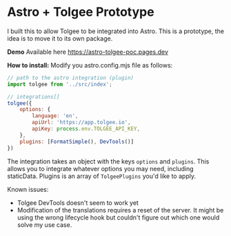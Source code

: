 # Astro + Tolgee Prototype

I built this to allow Tolgee to be integrated into Astro. This is a prototype, the idea is to move it to its own package.

**Demo**
Available here https://astro-tolgee-poc.pages.dev

**How to install:**
Modify you astro.config.mjs file as follows:

```js
// path to the astro integration (plugin)
import tolgee from '../src/index';

// integrations[]
tolgee({
    options: {
        language: 'en',
        apiUrl: 'https://app.tolgee.io',
        apiKey: process.env.TOLGEE_API_KEY, 
    },
    plugins: [FormatSimple(), DevTools()]
})
```

The integration takes an object with the keys `options` and `plugins`. This allows you to integrate whatever options you may need, including staticData. Plugins is an array of `TolgeePlugins` you'd like to apply. 

Known issues:
- Tolgee DevTools doesn't seem to work yet
- Modification of the translations requires a reset of the server. It might be using the wrong lifecycle hook but couldn't figure out which one would solve my use case.
